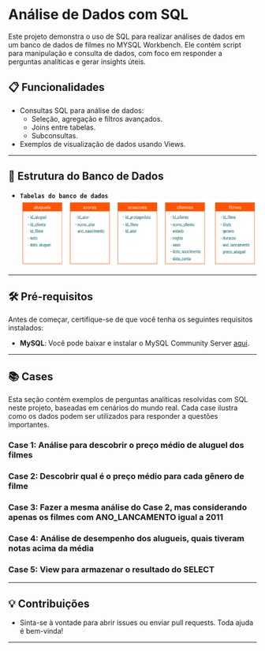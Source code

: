 # **Análise de Dados com SQL**

Este projeto demonstra o uso de SQL para realizar análises de dados em um banco de dados de filmes no MYSQL Workbench. Ele contém script para manipulação e consulta de dados, com foco em responder a perguntas analíticas e gerar insights úteis.

## **📋 Funcionalidades**

- Consultas SQL para análise de dados:
  - Seleção, agregação e filtros avançados.
  - Joins entre tabelas.
  - Subconsultas.
- Exemplos de visualização de dados usando Views.

---

## **📁 Estrutura do Banco de Dados**
- **`Tabelas do banco de dados`**
![Database Schema](image.png)

---

## **🛠 Pré-requisitos**

Antes de começar, certifique-se de que você tenha os seguintes requisitos instalados:

- **MySQL**: Você pode baixar e instalar o MySQL Community Server [aqui](https://dev.mysql.com/downloads/).

---

## **📚 Cases**

Esta seção contém exemplos de perguntas analíticas resolvidas com SQL neste projeto, baseadas em cenários do mundo real. Cada case ilustra como os dados podem ser utilizados para responder a questões importantes.

### **Case 1: Análise para descobrir o preço médio de aluguel dos filmes**

### **Case 2: Descobrir qual é o preço médio para cada gênero de filme**

### **Case 3: Fazer a mesma análise do Case 2, mas considerando apenas os filmes com ANO_LANCAMENTO igual a 2011**

### **Case 4: Análise de desempenho dos alugueis, quais tiveram notas acima da média**

### **Case 5: View para armazenar o resultado do SELECT**

---

## **💡 Contribuições**

- Sinta-se à vontade para abrir issues ou enviar pull requests. Toda ajuda é bem-vinda!

---
